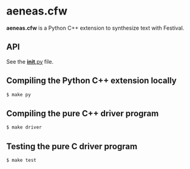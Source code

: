 # aeneas.cfw

**aeneas.cfw** is a Python C++ extension to synthesize text with Festival.

## API

See the [__init__.py](__init__.py) file.

## Compiling the Python C++ extension locally

```bash
$ make py
```

## Compiling the pure C++ driver program

```bash
$ make driver
```

## Testing the pure C driver program

```bash
$ make test
```



